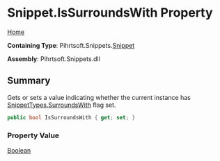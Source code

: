 # Snippet\.IsSurroundsWith Property

[Home](../../../../README.md)

**Containing Type**: Pihrtsoft\.Snippets\.[Snippet](../README.md)

**Assembly**: Pihrtsoft\.Snippets\.dll

## Summary

Gets or sets a value indicating whether the current instance has [SnippetTypes.SurroundsWith](../../SnippetTypes/SurroundsWith/README.md) flag set\.

```csharp
public bool IsSurroundsWith { get; set; }
```

### Property Value

[Boolean](https://docs.microsoft.com/en-us/dotnet/api/system.boolean)

